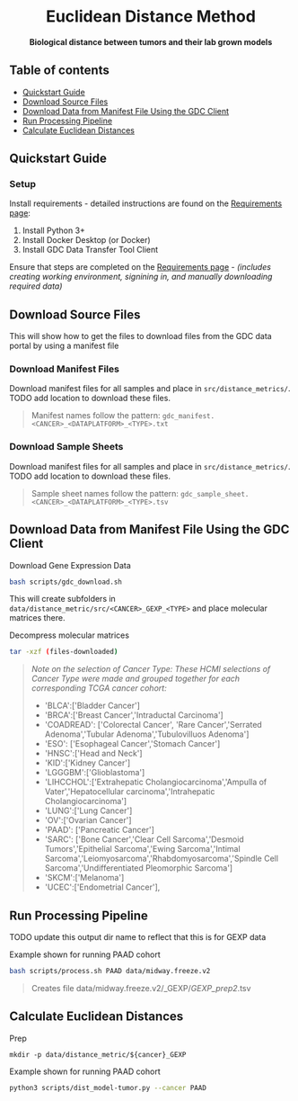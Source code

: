 <h1 align="center">Euclidean Distance Method</h1>
<h4 align="center">Biological distance between tumors and their lab grown models</h4>


## Table of contents
- [Quickstart Guide](#quickstart-guide)
- [Download Source Files](#download-source-files)
- [Download Data from Manifest File Using the GDC Client](#download-data-from-manifest-file-using-the-gdc-client)
- [Run Processing Pipeline](#run-processing-pipeline)
- [Calculate Euclidean Distances](#calculate-euclidean-distances)



## Quickstart Guide

### Setup

Install requirements - detailed instructions are found on the [Requirements page](doc/requirements.md):

1. Install Python 3+
2. Install Docker Desktop (or Docker)
4. Install GDC Data Transfer Tool Client

Ensure that steps are completed on the [Requirements page](doc/requirements.md) - *(includes creating working environment, signining in, and manually downloading required data)*

## Download Source Files

This will show how to get the files to download files from the GDC data portal by using a manifest file

### Download Manifest Files

Download manifest files for all samples and place in `src/distance_metrics/`. TODO add location to download these files.

> Manifest names follow the pattern: `gdc_manifest.<CANCER>_<DATAPLATFORM>_<TYPE>.txt`

### Download Sample Sheets

Download manifest files for all samples and place in `src/distance_metrics/`. TODO add location to download these files.

> Sample sheet names follow the pattern: `gdc_sample_sheet.<CANCER>_<DATAPLATFORM>_<TYPE>.tsv`

## Download Data from Manifest File Using the GDC Client
Download Gene Expression Data
```bash
bash scripts/gdc_download.sh
```

This will create subfolders in `data/distance_metric/src/<CANCER>_GEXP_<TYPE>` and place molecular matrices there.

Decompress molecular matrices
```bash
tar -xzf (files-downloaded)
```

> *Note on the selection of Cancer Type: These HCMI selections of Cancer Type were made and grouped together for each corresponding TCGA cancer cohort:*
>
> + 'BLCA':['Bladder Cancer']
> + 'BRCA':['Breast Cancer','Intraductal Carcinoma']
> + 'COADREAD': ['Colorectal Cancer', 'Rare Cancer','Serrated Adenoma','Tubular Adenoma','Tubulovilluos Adenoma']
> + 'ESO': ['Esophageal Cancer','Stomach Cancer']
> + 'HNSC':['Head and Neck']
> + 'KID':['Kidney Cancer']
> + 'LGGGBM':['Glioblastoma']
> + 'LIHCCHOL':['Extrahepatic Cholangiocarcinoma','Ampulla of Vater','Hepatocellular carcinoma','Intrahepatic Cholangiocarcinoma']
> + 'LUNG':['Lung Cancer']
> + 'OV':['Ovarian Cancer']
> + 'PAAD': ['Pancreatic Cancer']
> + 'SARC': ['Bone Cancer','Clear Cell Sarcoma','Desmoid Tumors','Epithelial Sarcoma','Ewing Sarcoma','Intimal Sarcoma','Leiomyosarcoma','Rhabdomyosarcoma','Spindle Cell Sarcoma','Undifferentiated Pleomorphic Sarcoma']
> + 'SKCM':['Melanoma']
> + 'UCEC':['Endometrial Cancer'],


## Run Processing Pipeline
TODO update this output dir name to reflect that this is for GEXP data

Example shown for running PAAD cohort
```bash
bash scripts/process.sh PAAD data/midway.freeze.v2
```

> Creates file data/midway.freeze.v2/<CANCER>_GEXP/<CANCER>_GEXP_prep2_<TYPE>.tsv

## Calculate Euclidean Distances
Prep
```
mkdir -p data/distance_metric/${cancer}_GEXP
```

Example shown for running PAAD cohort
```bash
python3 scripts/dist_model-tumor.py --cancer PAAD
```
